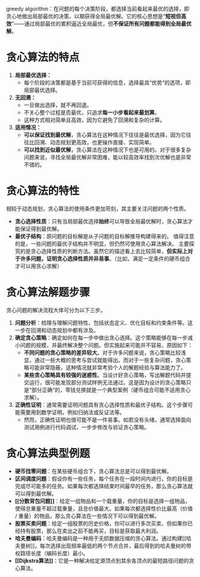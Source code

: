 greedy algorithm：在问题的每个决策阶段，都选择当前看起来最优的选择，即贪心地做出局部最优的决策，以期获得全局最优解。它的核心思想是“**短视但高效**”——通过局部最优的累积逼近全局最优，但**不保证所有问题都能得到全局最优解**。

# 贪心算法的特点
1. **局部最优选择：**
    - 每个阶段的决策都是基于当前可获得的信息，选择最具“优势”的选项，即局部最优选择。
2. **无回溯：**
    - 一旦做出选择，就不再回退。
    - 不关心整个过程是否最优，只追求**每一小步看起来最划算**。
    - 这种方式相对简单且高效，因为它避免了回溯和复杂的计算。
3. **适用情况：**
    - **可以保证找到最优解**，贪心算法在这种情况下往往是最优选择，因为它往往比回溯、动态规划更高效，也更操作直接、实现简单。
	- **可以找到近似最优解**，贪心算法在这种情况下也是可用的。对于很多复杂问题来说，寻找全局最优解非常困难，能以较高效率找到次优解也是非常不错的。

# 贪心算法的特性
相较于动态规划，贪心算法的使用条件更加苛刻，其主要关注问题的两个性质。
- **贪心选择性质**：只有当局部最优选择**始终**可以导致全局最优解时，贪心算法才能保证得到最优解。
- **最优子结构**：原问题的目标解是从子问题的目标解推导构建得来的。
值得注意的是，一些问题的最优子结构并不明显，但仍然可使用贪心算法解决。
主要探究的是贪心选择性质的判断方法。虽然它的描述看上去比较简单，**但实际上对于许多问题，证明贪心选择性质并非易事**。（比如，满足一定条件的硬币组合才可以用贪心求解）

# 贪心算法解题步骤
贪心问题的解决流程大体可分为以下三步。
1. **问题分析**：梳理与理解问题特性，包括状态定义、优化目标和约束条件等。这一步在回溯和动态规划中都有涉及。
2. **确定贪心策略**：确定如何在每一步中做出贪心选择。这个策略能够在每一步减小问题的规模，并最终解决整个问题。但实施起来可能并不容易，原因如下：
	- **不同问题的贪心策略的差异较大**。对于许多问题来说，贪心策略比较浅显，通过一些大概的思考与尝试就能得出。而对于一些复杂问题，贪心策略可能非常隐蔽，这种情况就非常考验个人的解题经验与算法能力了。
	- **某些贪心策略具有较强的迷惑性**。当设计好贪心策略，写出解题代码并提交运行，很可能发现部分测试样例无法通过。这是因为设计的贪心策略只是“部分正确”的，零钱兑换就是一个典型案例（硬币组合可能不适用贪心求解）。
3. **正确性证明**：通常需要证明问题具有贪心选择性质和最优子结构。这个步骤可能需要用到数学证明，例如归纳法或反证法等。
	- 然而，正确性证明也很可能不是一件易事。如若没有头绪，通常选择面向测试用例进行代码调试，一步步修改与验证贪心策略。

# 贪心算法典型例题
- **硬币找零问题**：在某些硬币组合下，贪心算法总是可以得到最优解。
- **区间调度问题**：假设你有一些任务，每个任务在一段时间内进行，你的目标是完成尽可能多的任务。如果每次都选择结束时间最早的任务，那么贪心算法就可以得到最优解。
- **[[分数背包问题]]**：给定一组物品和一个载重量，你的目标是选择一组物品，使得总重量不超过载重量，且总价值最大。如果每次都选择性价比最高（价值 / 重量）的物品，那么贪心算法在一些情况下可以得到最优解。
- **股票买卖问题**：给定一组股票的历史价格，你可以进行多次买卖，但如果你已经持有股票，那么在卖出之前不能再买，目标是获取最大利润。
- **哈夫曼编码**：哈夫曼编码是一种用于无损数据压缩的贪心算法。通过构建[[哈夫曼树]]，每次选择出现频率最低的两个节点合并，最后得到的哈夫曼树的带权路径长度（编码长度）最小。
- **[[Dijkstra算法]]**：它是一种解决给定源顶点到其余各顶点的最短路径问题的贪心算法。